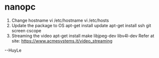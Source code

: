 # nanopc

1. Change hostname 
	vi /etc/hostname 
	vi /etc/hosts
2. Update the package to OS
apt-get install update
apt-get install ssh git screen cscope 
3. Streaming the video 
	apt-get install make libjpeg-dev libv4l-dev
	Refer at site: https://www.acmesystems.it/video_streaming

--HuyLe
